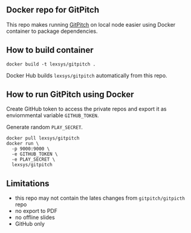 Docker repo for GitPitch
------------------------

This repo makes running [GitPitch](gitpitch.com) on local node easier using
Docker container to package dependencies.

## How to build container

```
docker build -t lexsys/gitpitch .
```

Docker Hub builds `lexsys/gitpitch` automatically from this repo.

## How to run GitPitch using Docker

Create GitHub token to access the private repos and export it as enviornmental
variable `GITHUB_TOKEN`.

Generate random `PLAY_SECRET`.

```
docker pull lexsys/gitpitch
docker run \
  -p 9000:9000 \
  -e GITHUB_TOKEN \
  -e PLAY_SECRET \
  lexsys/gitpitch
```

## Limitations

- this repo may not contain the lates changes from `gitpitch/gitpicth` repo
- no export to PDF
- no offline slides
- GitHub only

